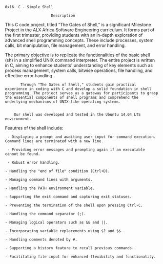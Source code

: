 	0x16. C - Simple Shell

					     Description


This C code project, titled "The Gates of Shell," is a significant Milestone Project in the ALX Africa Software Engineering curriculum. It forms part of the first trimester, providing students with an in-depth exploration of advanced shell programming concepts. These include processes, system calls, bit manipulation, file management, and error handling.

The primary objective is to replicate the functionalities of the basic shell (sh) in a simplified UNIX command interpreter. The entire project is written in C, aiming to enhance students' understanding of key elements such as process management, system calls, bitwise operations, file handling, and effective error handling.

           Through "The Gates of Shell," students gain practical experience in coding with C and develop a solid foundation in shell programming. The project serves as a gateway for participants to grasp the essential components of shell programs and comprehend the underlying mechanisms of UNIX-like operating systems.


		Our shell was developed and tested in the Ubuntu 14.04 LTS environment.


   Feautres of the shell include:

	 - Displaying a prompt and awaiting user input for command execution. Command lines are terminated with a new line.

	 - Providing error messages and prompting again if an executable cannot be found.

	 - Robust error handling.

	- Handling the "end of file" condition (Ctrl+D).

	- Managing command lines with arguments.

	- Handling the PATH environment variable.
           
	- Supporting the exit command and capturing exit statuses.                       
                                                                                                                        
	- Preventing the termination of the shell upon pressing Ctrl-C.

	- Handling the command separator (;).
  
	- Managing logical operators such as && and ||.
                                                                                                    
	- Incorporating variable replacements using $? and $$.
                                                                                     
	- Handling comments denoted by #.
                                                                     
	- Supporting a history feature to recall previous commands.              

	- Facilitating file input for enhanced flexibility and functionality.

